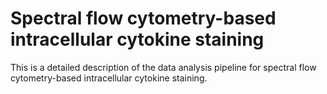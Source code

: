 # Spectral flow cytometry-based intracellular cytokine staining

This is a detailed description of the data analysis pipeline for spectral flow cytometry-based intracellular cytokine staining.


